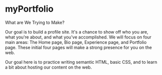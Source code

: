 # myPortfolio
What are We Trying to Make?

Our goal is to build a profile site. It's a chance to show off who you are, what you're about, and what you've accomplished. We will focus on four main areas: The Home page, Bio page, Experience page, and Portfolio page. These initial four pages will make a strong presence for you on the web.

Our goal here is to practice writing semantic HTML, basic CSS, and to learn a bit about hosting our content on the web.
